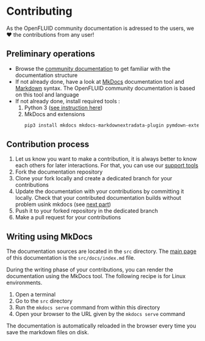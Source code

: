 

# Contributing

As the OpenFLUID community documentation is adressed to the users, we ❤️ the contributions from any user!


## Preliminary operations

* Browse the [community documentation](http://community.openfluid-project.org) to get familiar with the documentation structure
* If not already done, have a look at [MkDocs](http://www.mkdocs.org) documentation tool and [Markdown](https://github.com/adam-p/markdown-here/wiki/Markdown-Cheatsheet) syntax. The OpenFLUID community documentation is based on this tool and language
* If not already done, install required tools :
  1. Python 3 ([see instruction here](https://www.python.org/downloads/))
  1. MkDocs and extensions 
     ```sh
     pip3 install mkdocs mkdocs-markdownextradata-plugin pymdown-extensions markdown-include mkdocs-material bibtexparser
     ```

## Contribution process

1. Let us know you want to make a contribution, it is always better to know each others for later interactions. For that, you can use our [support tools](http://community.openfluid-project.org/start/support/)
1. Fork the documentation repository
1. Clone your fork locally and create a dedicated branch for your contributions
1. Update the documentation with your contributions by committing it locally. Check that your contributed documentation builds without problem usink mkdocs (see [next part](#writing-using-mkdocs))
1. Push it to your forked repository in the dedicated branch
1. Make a pull request for your contributions


## Writing using MkDocs

The documentation sources are located in the `src` directory. The [main page](src/docs/index.md) of this documentation is the `src/docs/index.md` file.

During the writing phase of your contributions, you can render the documentation using the MkDocs tool. The following recipe is for Linux environments.

1. Open a terminal
1. Go to the `src` directory
1. Run the `mkdocs serve` command from within this directory
1. Open your browser to the URL given by the `mkdocs serve` command

The documentation is automatically reloaded in the browser every time you save the markdown files on disk.